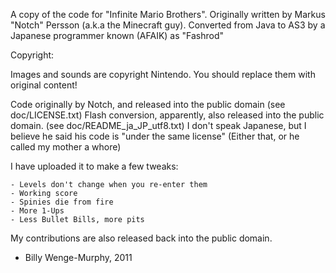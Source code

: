 A copy of the code for "Infinite Mario Brothers".
Originally written by Markus "Notch" Persson (a.k.a the Minecraft guy).
Converted from Java to AS3 by a Japanese programmer known (AFAIK) as "Fashrod"

Copyright:

Images and sounds are copyright Nintendo. You should replace them with original content!

Code originally by Notch, and released into the public domain (see doc/LICENSE.txt)
Flash conversion, apparently, also released into the public domain. (see doc/README_ja_JP_utf8.txt)
I don't speak Japanese, but I believe he said his code is "under the same license" (Either that, or he called my mother a whore)

I have uploaded it to make a few tweaks:

	- Levels don't change when you re-enter them
	- Working score
	- Spinies die from fire
	- More 1-Ups
	- Less Bullet Bills, more pits
	

My contributions are also released back into the public domain.

- Billy Wenge-Murphy, 2011

